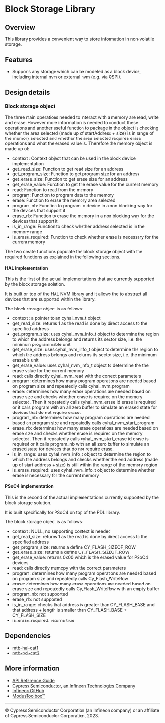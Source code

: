 # Block Storage Library
## Overview
This library provides a convenient way to store information in non-volatile storage.

## Features
* Supports any storage which can be modeled as a block device, including internal nvm or external nvm
(e.g. via QSPI).

## Design details
### Block storage object
The three main operations needed to interact with a memory are read, write and erase.
However more information is needed to conduct these operations and another useful function to package in the object is checking whether the area selected (made up of startAddress + size) is in range of the memory selected and whether the area selected requires erase operations and what the erased value is.
Therefore the memory object is made up of:

* context : Context object that can be used in the block device implementation
* get_read_size: Function to get read size for an address
* get_program_size: Function to get program size for an address
* get_erase_size: Function to get erase size for an address
* get_erase_value: Function to get the erase value for the current memory
* read: Function to read from the memory
* program: Function to program data to the memory
* erase: Function to erase the memory area selected
* program_nb: Function to program to device in a non blocking way for the devices that support it
* erase_nb: Function to erase the memory in a non blocking way for the devices that support it
* is_in_range: Function to check whether address selected is in the memory range
* is_erase_required: Function to check whether erase is necessary for the current memory

The two create functions populate the block storage object with the required functions as explained in the following sections.

#### HAL implementation
This is the first of the actual implementations that are currently supported by the block storage solution.

It is built on top of the HAL NVM library and it allows the to abstract all devices that are supported within the library.

The block storage object is as follows:

* context : a pointer to an cyhal_nvm_t object
* get_read_size: returns 1 as the read is done by direct access to the specified address
* get_program_size: uses cyhal_nvm_info_t object to determine the region to which the address belongs and returns its sector size, i.e. the minimum programmable unit
* get_erase_size: uses cyhal_nvm_info_t object to determine the region to which the address belongs and returns its sector size, i.e. the minimum erasable unit
* get_erase_value: uses cyhal_nvm_info_t object to determine the the erase value for the current memory
* read: calls directly cyhal_nvm_read with the correct parameters
* program: determines how many program operations are needed based on program size and repeatedly calls cyhal_nvm_program
* erase: determines how many erase operations are needed based on erase size and checks whether erase is required on the memory selected. Then it repeatedly calls cyhal_nvm_erase id erase is required or it calls program with an all zero buffer to simulate an erased state for devices that do not require erase.
* program_nb: determines how many program operations are needed based on program size and repeatedly calls cyhal_nvm_start_program
* erase_nb: determines how many erase operations are needed based on erase size and checks whether erase is required on the memory selected. Then it repeatedly calls cyhal_nvm_start_erase id erase is required or it calls program_nb with an all zero buffer to simulate an erased state for devices that do not require erase.
* is_in_range: uses cyhal_nvm_info_t object to determine the region to which the address belongs and checks whether the end address (made up of start address + size) is still within the range of the memory region
* is_erase_required: uses cyhal_nvm_info_t object to determine whether erase is necessary for the current memory


#### PSoC4 implementation
This is the second of the actual implementations currently supported by the block storage solution.

It is built specifically for PSoC4 on top of the PDL library.

The block storage object is as follows:

* context : NULL, no supporting context is needed
* get_read_size: returns 1 as the read is done by direct access to the specified address
* get_program_size: returns a define CY_FLASH_SIZEOF_ROW
* get_erase_size: returns a define CY_FLASH_SIZEOF_ROW
* get_erase_value: returns 0x00 which is the erased value for PSoC4 devices
* read: calls directly memcpy with the correct parameters
* program: determines how many program operations are needed based on program size and repeatedly calls Cy_Flash_WriteRow
* erase: determines how many erase operations are needed based on erase size and repeatedly calls Cy_Flash_WriteRow with an empty buffer
* program_nb: not supported
* erase_nb: not supported
* is_in_range: checks that address is greater than CY_FLASH_BASE and that address + length is smaller than CY_FLASH_BASE + CY_FLASH_SIZE
* is_erase_required: returns true

## Dependencies
* [mtb-hal-cat1](https://github.com/infineon/mtb-hal-cat1)
* [mtb-pdl-cat2](https://github.com/infineon/mtb-pdl-cat2)

## More information
* [API Reference Guide](https://github.com/Infineon)
* [Cypress Semiconductor, an Infineon Technologies Company](http://www.infineon.com)
* [Infineon GitHub](https://github.com/infineon)
* [ModusToolbox™](https://www.cypress.com/products/modustoolbox-software-environment)

---
© Cypress Semiconductor Corporation (an Infineon company) or an affiliate of Cypress Semiconductor Corporation, 2023.
